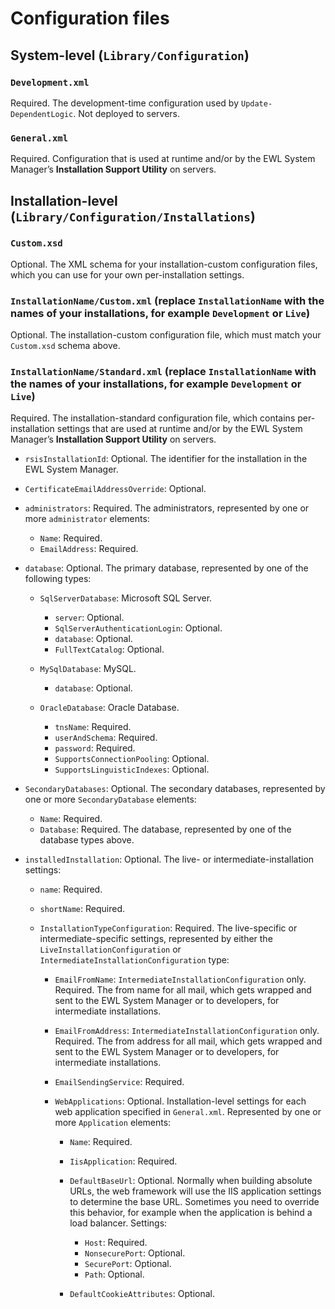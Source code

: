 # Configuration files


## System-level (`Library/Configuration`)


### `Development.xml`

Required. The development-time configuration used by `Update-DependentLogic`. Not deployed to servers.


### `General.xml`

Required. Configuration that is used at runtime and/or by the EWL System Manager’s **Installation Support Utility** on servers.


## Installation-level (`Library/Configuration/Installations`)


### `Custom.xsd`

Optional. The XML schema for your installation-custom configuration files, which you can use for your own per-installation settings.


### `InstallationName/Custom.xml` (replace `InstallationName` with the names of your installations, for example `Development` or `Live`)

Optional. The installation-custom configuration file, which must match your `Custom.xsd` schema above.


### `InstallationName/Standard.xml` (replace `InstallationName` with the names of your installations, for example `Development` or `Live`)

Required. The installation-standard configuration file, which contains per-installation settings that are used at runtime and/or by the EWL System Manager’s **Installation Support Utility** on servers.

* `rsisInstallationId`: Optional. The identifier for the installation in the EWL System Manager.

* `CertificateEmailAddressOverride`: Optional.

* `administrators`: Required. The administrators, represented by one or more `administrator` elements:
	* `Name`: Required.
	* `EmailAddress`: Required.

* `database`: Optional. The primary database, represented by one of the following types:

	* `SqlServerDatabase`: Microsoft SQL Server.
		* `server`: Optional.
		* `SqlServerAuthenticationLogin`: Optional.
		* `database`: Optional.
		* `FullTextCatalog`: Optional.

	* `MySqlDatabase`: MySQL.
		* `database`: Optional.

	* `OracleDatabase`: Oracle Database.
		* `tnsName`: Required.
		* `userAndSchema`: Required.
		* `password`: Required.
		* `SupportsConnectionPooling`: Optional.
		* `SupportsLinguisticIndexes`: Optional.

* `SecondaryDatabases`: Optional. The secondary databases, represented by one or more `SecondaryDatabase` elements:
	* `Name`: Required.
	* `Database`: Required. The database, represented by one of the database types above.

* `installedInstallation`: Optional. The live- or intermediate-installation settings:

	* `name`: Required.

	* `shortName`: Required.

	* `InstallationTypeConfiguration`: Required. The live-specific or intermediate-specific settings, represented by either the `LiveInstallationConfiguration` or `IntermediateInstallationConfiguration` type:

		*	`EmailFromName`: `IntermediateInstallationConfiguration` only. Required. The from name for all mail, which gets wrapped and sent to the EWL System Manager or to developers, for intermediate installations.

		*	`EmailFromAddress`: `IntermediateInstallationConfiguration` only. Required. The from address for all mail, which gets wrapped and sent to the EWL System Manager or to developers, for intermediate installations.

		* `EmailSendingService`: Required.

		* `WebApplications`: Optional. Installation-level settings for each web application specified in `General.xml`. Represented by one or more `Application` elements:

			*	`Name`: Required.

			*	`IisApplication`: Required.

			*	`DefaultBaseUrl`: Optional. Normally when building absolute URLs, the web framework will use the IIS application settings to determine the base URL. Sometimes you need to override this behavior, for example when the application is behind a load balancer. Settings:

				*	`Host`: Required.
				*	`NonsecurePort`: Optional.
				*	`SecurePort`: Optional.
				*	`Path`: Optional.

			*	`DefaultCookieAttributes`: Optional.
